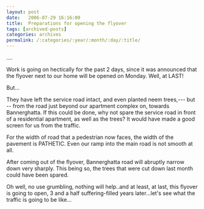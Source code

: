 ```yaml
---
layout: post
date:	2006-07-29 16:16:00
title:  Preparations for opening the flyover
tags: [archived-posts]
categories: archives
permalink: /:categories/:year/:month/:day/:title/
---
```

....


Work is going on hectically for the past&nbsp;2 days, since it was announced that the flyover next to our home will be opened on Monday. Well, at LAST!

But...

They have left the service road intact, and even planted neem trees,---&nbsp;but --&nbsp;from the road just beyond our apartment complex on, towards Bannerghatta. If this could be done, why not spare the service road in front of a residential apartment, as well as the trees? It would have made a good screen for us from the traffic.

For the width of road that a pedestrian now faces, the width of the pavement is PATHETIC. Even our ramp into the main road is not smooth at all.

After coming out of the flyover, Bannerghatta road will abruptly narrow down very sharply. This being so, the trees that were cut down last month could have been spared. 

Oh well, no use grumbling, nothing will help..and at least, at last, this flyover is going to open, 3 and a half suffering-filled years later...let's see what the traffic is going to be like...
